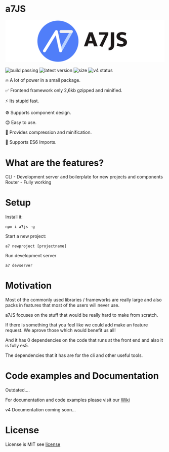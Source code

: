 
# a7JS

![a7JS](./designs/banner.png)

![build passing](https://img.shields.io/badge/build-passing-success)
![latest version](https://img.shields.io/badge/Latest%20version-v4.0.0alpha.9-blue)
![size](https://img.shields.io/badge/Size-3kb-success)
![v4 status](https://img.shields.io/badge/v4%20status-in%20Development-green)

🔥 A lot of power in a small package.

✅ Frontend framework only 2,6kb gzipped and minified.

⚡ Its stupid fast.

⚙️ Supports component design.

😍 Easy to use.

🚀 Provides compression and minification.

👑 Supports ES6 Imports.

# What are the features?

CLI - Development server and boilerplate for new projects and components
Router - Fully working

# Setup

Install it:

```shell
npm i a7js -g
```

Start a new project:

```shell
a7 newproject [projectname]
```

Run development server

```shell
a7 devserver
```

# Motivation

Most of the commonly used libraries / frameworks are really large and also packs in features that most of the users will never use.

a7JS focuses on the stuff that would be really hard to make from scratch.

If there is something that you feel like we could add make an feature request. We aprove those which would benefit us all!

And it has 0 dependencies on the code that runs at the front end and also it is fully es5.

The dependencies that it has are for the cli and other useful tools.

# Code examples and Documentation

Outdated....

For documentation and code examples please visit our [Wiki](https://github.com/anton7r/a7JS/wiki)

v4 Documentation coming soon...

# License

License is MIT see [license](https://github.com/anton7r/a7JS/blob/master/LICENSE)
